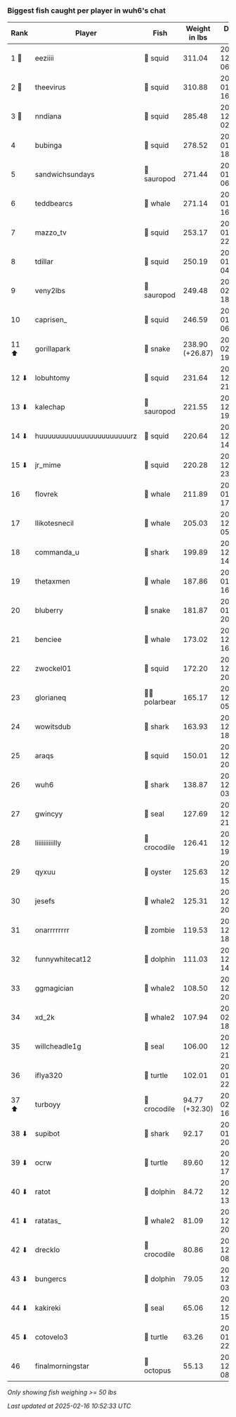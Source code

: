 ### Biggest fish caught per player in wuh6's chat
| Rank | Player | Fish | Weight in lbs | Date in UTC |
|------|--------|-----------|---------|-----|
| 1 🥇  | eeziiii | 🦑 squid | 311.04 | 2024-12-25 06:20:38 |
| 2 🥈  | theevirus | 🦑 squid | 310.88 | 2025-01-12 16:16:12 |
| 3 🥉  | nndiana | 🦑 squid | 285.48 | 2024-12-28 02:37:19 |
| 4  | bubinga | 🦑 squid | 278.52 | 2025-01-01 18:34:49 |
| 5  | sandwichsundays | 🦕 sauropod | 271.44 | 2025-01-03 06:42:24 |
| 6  | teddbearcs | 🐳 whale | 271.14 | 2025-01-03 16:31:20 |
| 7  | mazzo_tv | 🦑 squid | 253.17 | 2025-01-15 22:25:34 |
| 8  | tdillar | 🦑 squid | 250.19 | 2025-01-10 04:31:34 |
| 9  | veny2lbs | 🦕 sauropod | 249.48 | 2025-02-05 18:09:14 |
| 10  | caprisen_ | 🦑 squid | 246.59 | 2025-01-09 06:18:03 |
| 11 ⬆ | gorillapark | 🐍 snake | 238.90 (+26.87) | 2025-02-14 19:26:53 |
| 12 ⬇ | lobuhtomy | 🦑 squid | 231.64 | 2024-12-27 21:01:31 |
| 13 ⬇ | kalechap | 🦕 sauropod | 221.55 | 2024-12-31 19:41:50 |
| 14 ⬇ | huuuuuuuuuuuuuuuuuuuuuurz | 🦑 squid | 220.64 | 2024-12-29 14:51:46 |
| 15 ⬇ | jr_mime | 🦑 squid | 220.28 | 2024-12-23 23:58:27 |
| 16  | flovrek | 🐳 whale | 211.89 | 2025-01-27 17:07:07 |
| 17  | llikotesnecil | 🐳 whale | 205.03 | 2024-12-28 05:45:39 |
| 18  | commanda_u | 🦈 shark | 199.89 | 2024-12-26 14:10:31 |
| 19  | thetaxmen | 🐳 whale | 187.86 | 2025-01-03 16:38:34 |
| 20  | bluberry | 🐍 snake | 181.87 | 2025-01-16 20:21:34 |
| 21  | benciee | 🐳 whale | 173.02 | 2024-12-23 16:35:05 |
| 22  | zwockel01 | 🦑 squid | 172.20 | 2024-12-29 20:27:30 |
| 23  | glorianeq | 🐻‍❄ polarbear | 165.17 | 2024-12-28 05:16:59 |
| 24  | wowitsdub | 🦈 shark | 163.93 | 2024-12-17 18:06:09 |
| 25  | araqs | 🦑 squid | 150.01 | 2024-12-25 20:45:00 |
| 26  | wuh6 | 🦈 shark | 138.87 | 2024-12-19 03:31:04 |
| 27  | gwincyy | 🦭 seal | 127.69 | 2024-12-17 21:24:28 |
| 28  | liiiiiiiiiilly | 🐊 crocodile | 126.41 | 2024-12-25 19:01:09 |
| 29  | qyxuu | 🦪 oyster | 125.63 | 2024-12-23 15:44:10 |
| 30  | jesefs | 🐋 whale2 | 125.31 | 2024-12-16 20:39:54 |
| 31  | onarrrrrrrr | 🧟 zombie | 119.53 | 2024-12-15 18:50:39 |
| 32  | funnywhitecat12 | 🐬 dolphin | 111.03 | 2024-12-30 14:15:45 |
| 33  | ggmagician | 🐋 whale2 | 108.50 | 2024-12-26 20:50:21 |
| 34  | xd_2k | 🐋 whale2 | 107.94 | 2025-02-01 18:38:17 |
| 35  | willcheadle1g | 🦭 seal | 106.00 | 2024-12-19 21:52:03 |
| 36  | iflya320 | 🐢 turtle | 102.01 | 2025-01-25 22:20:43 |
| 37 ⬆ | turboyy | 🐊 crocodile | 94.77 (+32.30) | 2025-02-10 16:52:43 |
| 38 ⬇ | supibot | 🦈 shark | 92.17 | 2025-01-11 20:56:14 |
| 39 ⬇ | ocrw | 🐢 turtle | 89.60 | 2024-12-20 17:12:35 |
| 40 ⬇ | ratot | 🐬 dolphin | 84.72 | 2024-12-17 13:49:48 |
| 41 ⬇ | ratatas_ | 🐋 whale2 | 81.09 | 2024-12-16 20:22:02 |
| 42 ⬇ | drecklo | 🐊 crocodile | 80.86 | 2024-12-17 08:12:34 |
| 43 ⬇ | bungercs | 🐬 dolphin | 79.05 | 2024-12-16 03:46:47 |
| 44 ⬇ | kakireki | 🦭 seal | 65.06 | 2024-12-15 15:01:09 |
| 45 ⬇ | cotovelo3 | 🐢 turtle | 63.26 | 2025-01-10 22:00:44 |
| 46  | finalmorningstar | 🐙 octopus | 55.13 | 2024-12-15 08:49:41 |

_Only showing fish weighing >= 50 lbs_

_Last updated at 2025-02-16 10:52:33 UTC_